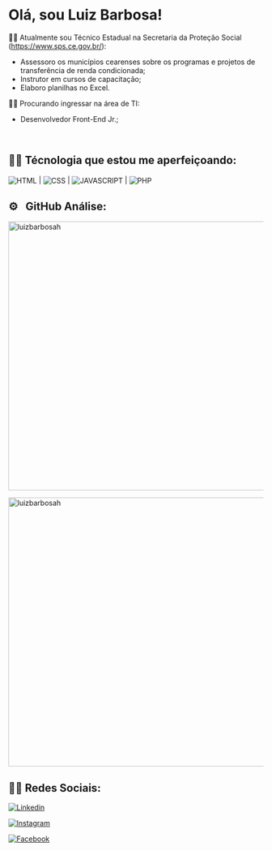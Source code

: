 <h1> Olá, sou Luiz Barbosa!</h1>

🧑‍💻 Atualmente sou Técnico Estadual na Secretaria da Proteção Social (https://www.sps.ce.gov.br/):

- Assessoro os municípios cearenses sobre os programas e projetos de transferência de renda condicionada;
- Instrutor em cursos de capacitação;
- Elaboro planilhas no Excel.

🧑‍💻 Procurando ingressar na área de TI:

- Desenvolvedor Front-End Jr.;

<br>

## 🧑‍💻 Técnologia que estou me aperfeiçoando:

<img align= "center" alt="HTML" src="https://img.shields.io/badge/HTML5-E34F26?style=for-the-badge&logo=html5&logoColor=white"> | <img align= "center" alt="CSS" src="https://img.shields.io/badge/CSS3-1572B6?style=for-the-badge&logo=css3&logoColor=white"> | <img align= "center" alt="JAVASCRIPT" src="https://img.shields.io/badge/JavaScript-F7DF1E?style=for-the-badge&logo=javascript&logoColor=black"> | <img align= "center" alt="PHP" src="https://img.shields.io/badge/PHP-777BB4?style=for-the-badge&logo=php&logoColor=white">


## ⚙️ &nbsp; GitHub Análise:

<p align="left">
<img width="530cm" src="https://github-readme-stats.vercel.app/api?username=luizbarbosah&show_icons=true&theme=radical" alt="luizbarbosah">

<p align="left">
<img width="530cm" src="https://github-readme-stats.vercel.app/api/top-langs/?username=luizbarbosah&layout=compact&theme=radical" alt="luizbarbosah">

## 🧑‍💻 Redes Sociais:
  
[![Linkedin](https://img.shields.io/badge/LinkedIn-0077B5?style=for-the-badge&logo=linkedin&logoColor=white)](https://www.linkedin.com/in/luizbarbosah/)
  
[![Instagram](https://img.shields.io/badge/Instagram-E4405F?style=for-the-badge&logo=instagram&logoColor=white)](https://www.instagram.com/luiz.barbosah/)

[![Facebook](https://img.shields.io/badge/Facebook-1877F2?style=for-the-badge&logo=facebook&logoColor=white)](https://www.facebook.com/luiz.barbosa1501/)   


